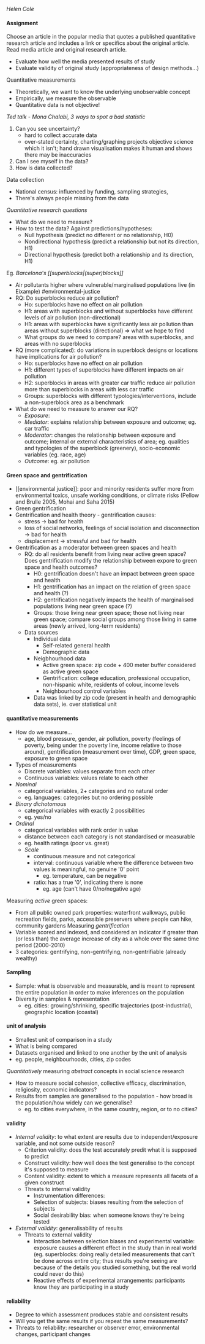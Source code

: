 *Helen Cole*

#### Assignment
Choose an article in the popular media that quotes a published quantitative research article and includes a link or specifics about the original article.
Read media article and original research article.
- Evaluate how well the media presented results of study
- Evaluate validity of original study (appropriateness of design methods...)


Quantitative measurements
- Theoretically, we want to know the underlying unobservable concept
- Empirically, we measure the observable
- Quantitative data is not objective!


*Ted talk - Mona Chalabi, 3 ways to spot a bad statistic*
1. Can you see uncertainty?
	- hard to collect accurate data
	- over-stated certainty, charting/graphing projects objective science which it isn't; hand drawn visualisation makes it human and shows there may be inaccuracies
2. Can I see myself in the data?
3. How is data collected?

Data collection
- National census: influenced by funding, sampling strategies, 
- There's always people missing from the data

*Quantitative research questions*
- What do we need to measure?
- How to test the data? Against predictions/hypotheses:
	- Null hypothesis (predict no different or no relationship, H0)
	- Nondirectional hypothesis (predict a relationship but not its direction, H1)
	- Directional hypothesis (predict both a relationship and its direction, H1)


Eg. *Barcelona's [[superblocks|(super)blocks]]*
- Air pollutants higher where vulnerable/marginalised populations live (in Eixample) #environmental-justice
- RQ: Do superblocks reduce air pollution?
	- Ho: superblocks have no effect on air pollution
	- H1: areas with superblocks and without superblocks have different levels of air pollution (non-directional)
	- H1: areas with superblocks have significantly less air pollution than areas without superblocks (directional) => what we hope to find
	- What groups do we need to compare? areas with superblocks, and areas with no superblocks
- RQ (more complicated): do variations in superblock designs or locations have implications for air pollution?
	- Ho: superblocks have no effect on air pollution
	- H1: different types of superblocks have different impacts on air pollution
	- H2: superblocks in areas with greater car traffic reduce air pollution more than superblocks in areas with less car traffic
	- Groups: superblocks with different typologies/interventions, include a non-superblock area as a benchmark
- What do we need to measure to answer our RQ?
	- *Exposure*:
	- *Mediator*: explains relationship between exposure and outcome; eg. car traffic
	- *Moderator*: changes the relationship between exposure and outcome; internal or external characteristics of area; eg. qualities and typologies of the superblock (greenery), socio-economic variables (eg. race, age)
	- *Outcome*: eg. air pollution


#### Green space and gentrification
- [[environmental justice]]: poor and minority residents suffer more from environmental toxics, unsafe working conditions, or climate risks (Pellow and Brulle 2005, Mohai and Saha 2015)  
- Green gentrification
- Gentrification and health theory - gentrification causes:
	- stress -> bad for health
	- loss of social networks, feelings of social isolation and disconnection -> bad for health
	- displacement -> stressful and bad for health
- Gentrification as a moderator between green spaces and health
	- RQ: do all residents benefit from living near active green space? Does gentrification modify the relationship between expore to green space and health outcomes?
		- H0: gentrification doesn't have an impact between green space and health
		- H1: gentrification has an impact on the relation of green space and health (?)
		- H2: gentrification negatively impacts the health of marginalised populations living near green space (?)
		- Groups: those living near green space; those not living near green space; compare social groups among those living in same areas (newly arrived, long-term residents)
	- Data sources
		- Individual data
			- Self-related general health
			- Demographic data
		- Neigbhourhood data
			- Active green space: zip code + 400 meter buffer considered as active green space
			- Gentrification: college education, professional occupation, non-hispanic white, residents of colour, income levels
			- Neighbourhood control variables
		- Data was linked by zip code (present in health and demographic data sets), ie. over statistical unit

#### quantitative measurements
- How do we measure...
	- age, blood pressure, gender, air pollution, poverty (feelings of poverty, being under the poverty line, income relative to those around), gentrification (measurement over time), GDP, green space, exposure to green space
- Types of measurements
	- Discrete variables: values separate from each other
	- Continuous variables: values relate to each other
- *Nominal*
	- categorical variables, 2+ categories and no natural order
	- eg. languages: categories but no ordering possible
- *Binary dichotomous*
	- categorical variables with exactly 2 possibilities
	- eg. yes/no
- *Ordinal*
	- categorical variables with rank order in value
	- distance between each category is not standardised or measurable
	- eg. health ratings (poor vs. great)
	- *Scale*
		- continuous measure and not categorical
		- interval: continuous variable where the difference between two values is meaningful, no genuine '0' point
			- eg. temperature, can be negative
		- ratio: has a true '0', indicating there is none
			- eg. age (can't have 0/no/negative age)

Measuring *active* green spaces:
- From all public owned park properties: waterfront walkways, public recreation fields, parks, accessible preservers where people can hike, community gardens
Measuring *gentrification*
- Variable scored and indexed, and considered an indicator if greater than (or less than) the average increase of city as a whole over the same time period (2000-2010)
- 3 categories: gentrifying, non-gentrifying, non-gentrifiable (already wealthy)

#### Sampling
- Sample: what is observable and measurable, and is meant to represent the entire population in order to make inferences on the population
- Diversity in samples & representation
	- eg. cities: growing/shrinking, specific trajectories (post-industrial), geographic location (coastal)

#### unit of analysis
- Smallest unit of comparison in a study
- What is being compared
- Datasets organised and linked to one another by the unit of analysis
- eg. people, neighbourhoods, cities, zip codes

*Quantitatively* measuring *abstract* concepts in social science research
- How to measure social cohesion, collective efficacy, discrimination, religiosity, economic indicators?
- Results from samples are generalised to the population - how broad is the population/how widely can we generalise?
	- eg. to cities everywhere, in the same country, region, or to no cities?

#### validity
- *Internal validity*: to what extent are results due to independent/exposure variable, and not some outside reason?
	- Criterion validity: does the test accurately predit what it is supposed to predict
	- Construct validity: how well does the test generalise to the concept it's supposed to measure
	- Content validity: extent to which a measure represents all facets of a given construct
	- Threats to internal validity
		- Instrumentation differences: 
		- Selection of subjects: biases resulting from the selection of subjects
		- Social desirability bias: when someone knows they're being tested
- *External validity*: generalisability of results
	- Threats to external validity
		- Interaction between selection biases and experimental variable: exposure causes a different effect in the study than in real world (eg. superblocks: doing really detailed measurements that can't be done across entire city; thus results you're seeing are because of the details you studied something, but the real world could never do this)
		- Reactive effects of experimental arrangements: participants know they are participating in a study

#### reliability
- Degree to which assessment produces stable and consistent results
- Will you get the same results if you repeat the same measurements?
- Threats to reliability: researcher or observer error, environmental changes, participant changes
